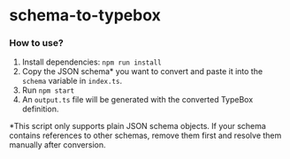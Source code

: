 # schema-to-typebox

### How to use?
1. Install dependencies: `npm run install`
2. Copy the JSON schema* you want to convert and paste it into the `schema` variable in `index.ts`.
3. Run `npm start`
4. An `output.ts` file will be generated with the converted TypeBox definition.

*This script only supports plain JSON schema objects. If your schema contains references to other schemas, remove them first and resolve them manually after conversion.
